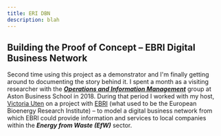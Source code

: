 ```yaml
---
title: ERI DBN
description: blah
---
```


## Building the Proof of Concept &ndash; EBRI Digital Business Network


Second time using this project as  a demonstrator and I'm finally getting around to documenting the story behind it. I spent a month as a visiting researcher with the [___Operations and Information Management___](https://www2.aston.ac.uk/aston-business-school/research/departments/oim) group at Aston Business School in 2018. During that period I worked with my host, [Victoria Uten](https://research.aston.ac.uk/en/persons/victoria-uren) on a project with [EBRI](https://bioenergy-for-business.org) (what used to be the European Bioenergy Research Institute) &ndash; to model a digital business network from which EBRI could provide information and services to local companies within the ___Energy from Waste (EfW)___ sector. 

### 
